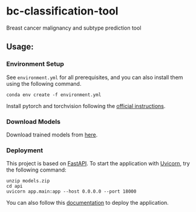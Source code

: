# bc-classification-tool
Breast cancer malignancy and subtype prediction tool

## Usage:

### Environment Setup

See `environment.yml` for all prerequisites, and you can also install them using the following command.
```
conda env create -f environment.yml
```

Install pytorch and torchvision following the [official instructions](https://pytorch.org/get-started/).

### Download Models

Download trained models from [here](https://www.amazon.com/clouddrive/share/rtcwRdxFwcdHzo5hHY8LWAf0XGV4FVDsQJa39QIDO8V).


### Deployment

This project is based on [FastAPI](https://fastapi.tiangolo.com/).
To start the application with [Uvicorn](https://www.uvicorn.org/), try the following command:
```
unzip models.zip
cd api
uvicorn app.main:app --host 0.0.0.0 --port 18000
```

You can also follow this [documentation](https://fastapi.tiangolo.com/deployment/) to deploy the application.
